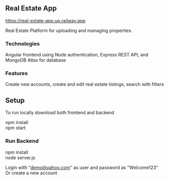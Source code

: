 ## Real Estate App
https://real-estate-app.up.railway.app

Real Estate Platform for uploading and managing properties. 

### Technologies
Angular frontend using Node authentication, Express REST API, and MongoDB Atlas for database

### Features
Create new accounts, create and edit real estate listings, search with filters 

## Setup
To run locally download both frontend and backend

npm install  
npm start 

### Run Backend
npm install  
node server.js   

Login with "demo@yahoo.com" as user and password as "Welcome123"  
Or create a new account

